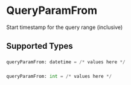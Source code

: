 # QueryParamFrom

Start timestamp for the query range (inclusive)


## Supported Types

### 

```python
queryParamFrom: datetime = /* values here */
```

### 

```python
queryParamFrom: int = /* values here */
```

